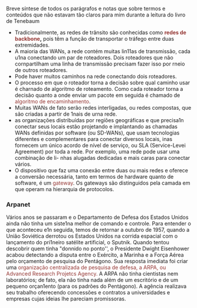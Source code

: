 Breve síntese de todos os parágrafos e notas que sobre termos e conteúdos que não estavam tão claros para mim durante a leitura do livro de Tenebaum

- Tradicionalmente, as redes de trânsito são conhecidas como **<font color="#953734">redes de backbone</font>,** pois têm a função de transportar o tráfego entre duas extremidades.
- A maioria das WANs, a rede contém muitas lin11as de transmissão, cada u1na conectando um par de roteadores. Dois roteadores que não cornpartilham uma linha de transmissão precisam fazer isso por rneio de outros roteadores.
- Pode haver muitos caminhos na rede conectando dois roteadores. 
- O processo em que o roteador torna a decisão sobre qual caminho usar é charnado de algoritmo de roteamento. Como cada roteador torna a decisão quanto a onde enviar um pacote em seguida é chamado de <font color="#953734">algoritmo de encaminhamento</font>.
- Muitas WANs de fato serão redes interligadas, ou redes compostas, que são criadas a partir de 1nais de urna rede.
- as organizações distribuídas por regiões geográficas e que precisa1n conectar seus locais estão projetando e implantando as chamadas WANs definidas por software (ou SD-WANs), que usam tecnologias diferentes e complementares para conectar diversos locais, inas fornecem um único acordo de nível de serviço, ou SLA (Service-Levei Agreement) por toda a rede. Por exemplo, uma rede pode usar uma combinação de li- nhas alugadas dedicadas e mais caras para conectar vários.
- O dispositivo que faz uma conexão entre duas ou mais redes e oferece a conversão necessária, tanto em termos de hardware quanto de software, é um <font color="#953734">gateway</font>. Os gateways são distinguidos pela camada em que operam na hierarquia de protocolos.

### Arpanet

Vários anos se passaram e o Departamento de Defesa dos Estados Unidos ainda não tinha um siste1na melhor de comando e controle. Para entender o que aconteceu e1n seguida, temos de retornar a outubro de 1957, quando a União Soviética derrotou os Estados Unidos na corrida espacial com o lançamento do pri1neiro satélite artificial, o Sputnik. Quando tentou descobrir quem tinha "donnido no ponto'', o Presidente Dwight Eisenhower acabou
detectando a disputa entre o Exército, a Marinha e a Força Aérea pelo orçamento de pesquisa do Pentágono. Sua resposta imediata foi criar uma <font color="#953734">organização centralizada</font>
<font color="#953734">de pesquisa de defesa, a ARPA, ou Advanced Research Projetcs Agency. </font>A ARPA não tinha cientistas nem laboratórios; de fato, ela não tinha nada além de um escritório e
de um pequeno orçan1ento (para os padrões do Pentágono).
A agência realizava seu trabalho oferecendo concessões e contratos a universidades e empresas cujas ideias lhe pareciam promissoras.